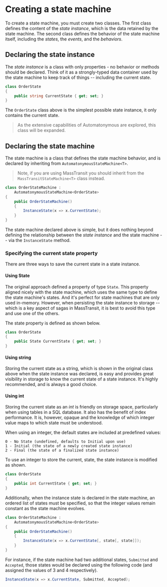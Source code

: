 # Creating a state machine

To create a state machine, you must create two classes. The first class defines the content of the _state instance_, which is the data retained by the state machine. The second class defines the behavior of the state machine itself, including the _states_, the _events_, and the _behaviors_.


## Declaring the state instance

The _state instance_ is a class with only properties - no behavior or methods should be declared. Think of it as a strongly-typed data container used by the state machine to keep track of things -- including the current state.

```csharp
class OrderState
{
    public string CurrentState { get; set; }
}
```

The `OrderState` class above is the simplest possible state instance, it only contains the current state.

> As the extensive capabilities of Automatonymous are explored, this class will be expanded.


## Declaring the state machine

The state machine is a class that defines the state machine behavior, and is declared by inheriting from `AutomatonymousStateMachine<T>`.

> Note, if you are using MassTransit you should inherit from the `MassTransitStateMachine<T>` class instead.


```csharp
class OrderStateMachine :
    AutomatonymousStateMachine<OrderState>
{
    public OrderStateMachine()
    {
        InstanceState(x => x.CurrentState);
    }
}
```

The state machine declared above is simple, but it does nothing beyond defining the relationship between the _state instance_ and the state machine -- via the `InstanceState` method.


### Specifying the current state property

There are three ways to save the current state in a state instance.

#### Using State

The original approach defined a property of type `State`. This property aligned nicely with the state machine, which uses the same type to define the state machine's states. And it's perfect for state machines that are only used in-memory. However, when persisting the state instance to storage -- which is a key aspect of sagas in MassTransit, it is best to avoid this type and use one of the others.

The state property is defined as shown below.

```csharp
class OrderState
{
    public State CurrentState { get; set; }
}
```


#### Using string

Storing the current state as a string, which is shown in the original class above when the state instance was declared, is easy and provides great visibility in storage to know the current state of a state instance. It's highly recommended, and is always a good choice.


#### Using int

Storing the current state as an _int_ is friendly on storage space, particularly when using tables in a SQL database. It also has the benefit of index performance. It is, however, opaque and the knowledge of which integer value maps to which state must be understood.

When using an integer, the default states are included at predefined values:

    0 - No State (undefined, defaults to Initial upon use)
    1 - Initial (the state of a newly created state instance)
    2 - Final (the state of a finalized state instance)

To use an integer to store the current, state, the state instance is modified as shown.

```csharp
class OrderState
{
    public int CurrentState { get; set; }
}
```

Additionally, when the instance state is declared in the state machine, an ordered list of states must be specified, so that the integer values remain constant as the state machine evolves.

```csharp
class OrderStateMachine :
    AutomatonymousStateMachine<OrderState>
{
    public OrderStateMachine()
    {
        InstanceState(x => x.CurrentState[, state[, state]]);
    }
}
```

For instance, if the state machine had two additional states, `Submitted` and `Accepted`, those states would be declared using the following code (and assigned the values of 3 and 4 respectively).

```csharp
InstanceState(x => x.CurrentState, Submitted, Accepted);
```



